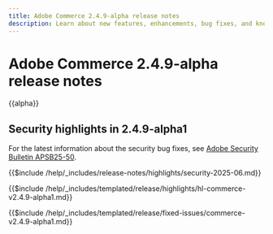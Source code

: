 ```yaml
---
title: Adobe Commerce 2.4.9-alpha release notes
description: Learn about new features, enhancements, bug fixes, and known issues in the 2.4.9-alpha Adobe Commerce release.
---
```

# Adobe Commerce 2.4.9-alpha release notes

{{alpha}}

## Security highlights in 2.4.9-alpha1

For the latest information about the security bug fixes, see [Adobe Security Bulletin APSB25-50](https://helpx.adobe.com/security/products/magento/apsb25-50.html).

{{$include /help/_includes/release-notes/highlights/security-2025-06.md}}

<!-- Highlights in v2.4.9-alpha1 -->

{{$include /help/_includes/templated/release/highlights/hl-commerce-v2.4.9-alpha1.md}}

<!-- Fixed issues in v2.4.9-alpha1 -->

{{$include /help/_includes/templated/release/fixed-issues/commerce-v2.4.9-alpha1.md}}
